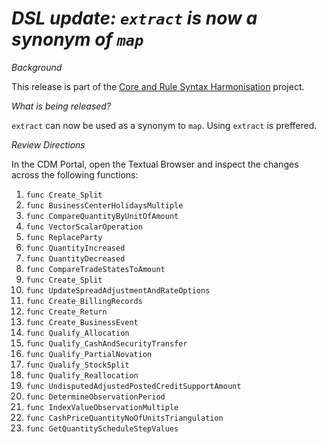 # *DSL update: `extract` is now a synonym of `map`*

_Background_

This release is part of the [Core and Rule Syntax Harmonisation](https://github.com/REGnosys/rosetta-dsl/wiki/Core-and-Rule-Syntax-Harmonisation) project.

_What is being released?_

`extract` can now be used as a synonym to `map`. Using `extract` is preffered.

_Review Directions_
 
In the CDM Portal, open the Textual Browser and inspect the changes across the following functions: 

1.	`func Create_Split`
2.	`func BusinessCenterHolidaysMultiple`
3.	`func CompareQuantityByUnitOfAmount`
4.	`func VectorScalarOperation`
5.	`func ReplaceParty`
6.  `func QuantityIncreased`
7.  `func QuantityDecreased`
8.  `func CompareTradeStatesToAmount`
9.  `func Create_Split`
10. `func UpdateSpreadAdjustmentAndRateOptions`
11. `func Create_BillingRecords`
12. `func Create_Return`
13. `func Create_BusinessEvent`
14. `func Qualify_Allocation`
15. `func Qualify_CashAndSecurityTransfer`
16. `func Qualify_PartialNovation`
17. `func Qualify_StockSplit`
18. `func Qualify_Reallocation`
19. `func UndisputedAdjustedPostedCreditSupportAmount`
20. `func DetermineObservationPeriod`
21. `func IndexValueObservationMultiple`
22. `func CashPriceQuantityNoOfUnitsTriangulation`
23. `func GetQuantityScheduleStepValues`
